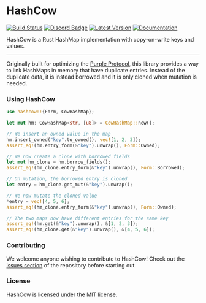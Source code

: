 # HashCow
[![Build Status]][travis] [![Discord Badge]][Discord] [![Latest Version]][crates.io] [![Documentation]][docs.rs] 

HashCow is a Rust HashMap implementation with copy-on-write keys and values.

---

Originally built for optimizing the [Purple Protocol](https://github.com/purpleprotocol/purple), this library provides a way to link HashMaps in memory that have duplicate entries. Instead of the duplicate data, it is instead borrowed and it is only cloned when mutation is needed.

### Using HashCow
```rust
use hashcow::{Form, CowHashMap};

let mut hm: CowHashMap<str, [u8]> = CowHashMap::new();

// We insert an owned value in the map
hm.insert_owned("key".to_owned(), vec![1, 2, 3]);
assert_eq!(hm.entry_form(&"key").unwrap(), Form::Owned);

// We now create a clone with borrowed fields
let mut hm_clone = hm.borrow_fields();
assert_eq!(hm_clone.entry_form(&"key").unwrap(), Form::Borrowed);

// On mutation, the borrowed entry is cloned
let entry = hm_clone.get_mut(&"key").unwrap();

// We now mutate the cloned value
*entry = vec![4, 5, 6];
assert_eq!(hm_clone.entry_form(&"key").unwrap(), Form::Owned);

// The two maps now have different entries for the same key
assert_eq!(hm.get(&"key").unwrap(), &[1, 2, 3]);
assert_eq!(hm_clone.get(&"key").unwrap(), &[4, 5, 6]);
```

### Contributing
We welcome anyone wishing to contribute to HashCow! Check out the [issues section][issues] of the repository before starting out.

### License

HashCow is licensed under the MIT license.

[Build Status]: https://travis-ci.org/purpleprotocol/hashcow.svg?branch=master
[Discord Badge]: https://img.shields.io/discord/435827644915777536.svg
[Discord]: https://discord.gg/eGBzyaA
[travis]: https://travis-ci.org/purpleprotocol/hashcow
[crates.io]: https://crates.io/crates/hashcow
[Latest Version]: https://img.shields.io/crates/v/hashcow.svg
[Documentation]: https://docs.rs/hashcow/badge.svg
[docs.rs]: https://docs.rs/hashcow
[issues]: https://github.com/purpleprotocol/hashcow/issues

